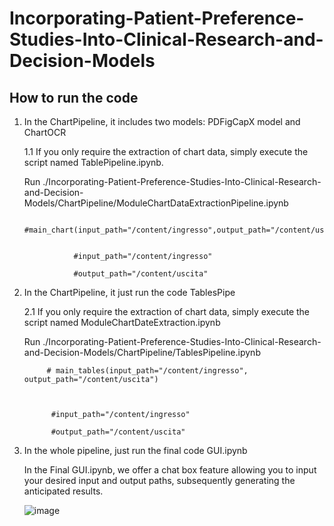 # Incorporating-Patient-Preference-Studies-Into-Clinical-Research-and-Decision-Models




## How to run the code


1. In the ChartPipeline, it includes two models: PDFigCapX model and ChartOCR



      1.1 If you only require the extraction of chart data, simply execute the script named TablePipeline.ipynb.


   Run ./Incorporating-Patient-Preference-Studies-Into-Clinical-Research-and-Decision-Models/ChartPipeline/ModuleChartDataExtractionPipeline.ipynb


                  #main_chart(input_path="/content/ingresso",output_path="/content/uscita")
            
            
                  #input_path="/content/ingresso"
            
                  #output_path="/content/uscita"


  


3. In the ChartPipeline, it just run the code TablesPipe
   

     2.1 If you only require the extraction of chart data, simply execute the script named ModuleChartDateExtraction.ipynb

     Run ./Incorporating-Patient-Preference-Studies-Into-Clinical-Research-and-Decision-Models/ChartPipeline/TablesPipeline.ipynb

            # main_tables(input_path="/content/ingresso", output_path="/content/uscita")



             #input_path="/content/ingresso"
            
             #output_path="/content/uscita"



4. In the whole pipeline, just run the final code GUI.ipynb


      In the Final GUI.ipynb, we offer a chat box feature allowing you to input your desired input and output paths, subsequently generating the anticipated results.
   
      ![image](https://github.com/Guo-SY/Incorporating-Patient-Preference-Studies-Into-Clinical-Research-and-Decision-Models/assets/95298812/5e546c75-2087-4c9e-b169-9adc6770bb94)
   

   

